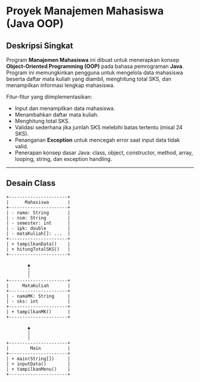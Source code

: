 # Proyek Manajemen Mahasiswa (Java OOP)

## Deskripsi Singkat
Program **Manajemen Mahasiswa** ini dibuat untuk menerapkan konsep **Object-Oriented Programming (OOP)** pada bahasa pemrograman **Java**.  
Program ini memungkinkan pengguna untuk mengelola data mahasiswa beserta daftar mata kuliah yang diambil, menghitung total SKS, dan menampilkan informasi lengkap mahasiswa.

Fitur-fitur yang diimplementasikan:
- Input dan menampilkan data mahasiswa.
- Menambahkan daftar mata kuliah.
- Menghitung total SKS.
- Validasi sederhana jika jumlah SKS melebihi batas tertentu (misal 24 SKS).
- Penanganan **Exception** untuk mencegah error saat input data tidak valid.
- Penerapan konsep dasar Java: class, object, constructor, method, array, looping, string, dan exception handling.

---

## Desain Class

```plaintext
+----------------------+
|      Mahasiswa       |
+----------------------+
| - nama: String       |
| - nim: String        |
| - semester: int      |
| - ipk: double        |
| - mataKuliah[]: ...  |
+----------------------+
| + tampilkanData()    |
| + hitungTotalSKS()   |
+----------------------+

        ▲
        │
        │
+----------------------+
|     MataKuliah       |
+----------------------+
| - namaMK: String     |
| - sks: int           |
+----------------------+
| + tampilkanMK()      |
+----------------------+

        ▲
        │
        │
+----------------------+
|        Main          |
+----------------------+
| + main(String[])     |
| + inputData()        |
| + tampilkanMenu()    |
+----------------------+
